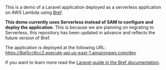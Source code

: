 This is a demo of a Laravel application deployed as a serverless application on AWS Lambda using [Bref](https://github.com/mnapoli/bref).

**This demo currently uses Serverless instead of SAM to configure and deploy the application**. This is because we are planning on migrating to Serverless, this repository has been updated in advance and reflects the future version of Bref.

The application is deployed at the following URL: https://8aj5cc6cc2.execute-api.us-east-1.amazonaws.com/dev

If you want to learn more read the [Laravel guide in the Bref documentation](https://bref.sh/docs/frameworks/laravel.html).
